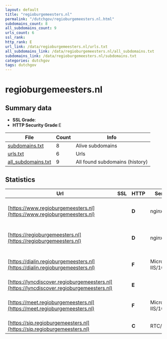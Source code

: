 ```yaml
---
layout: default
title: "regioburgemeesters.nl"
permalink: "/dutchgov/regioburgemeesters.nl.html"
subdomains_count: 8
all_subdomains_count: 9
urls_count: 6
ssl_rank: 
http_rank: E
url_link: /data/regioburgemeesters.nl/urls.txt
all_subdomains_link: /data/regioburgemeesters.nl/all_subdomains.txt
subdomains_link: /data/regioburgemeesters.nl/subdomains.txt
categories: dutchgov
tags: dutchgov
---
```



# regioburgemeesters.nl
## Summary data


 - **SSL Grade**:
 - **HTTP Security Grade**:E


| File       | Count | Info |
|------------|-------|------|
|[subdomains.txt](/DutchGovScope/data/regioburgemeesters.nl/subdomains.txt)|8|Alive subdomains|
|[urls.txt](/DutchGovScope/data/regioburgemeesters.nl/urls.txt)|6|Urls|
|[all_subdomains.txt](/DutchGovScope/data/regioburgemeesters.nl/all_subdomains.txt)|9|All found subdomains (history)|


## Statistics


| Url | SSL | HTTP | Server | Cookie | HSTS | CORS | CTO | CSP | XFO | XXP | RP |FP| Tech |Title |
|--------|-------|-------|------|------|------|------|------|------|------|------|------|------|------|------|
|[https://www.regioburgemeesters.nl](https://www.regioburgemeesters.nl)| | **D**|nginx|:white_check_mark: |:white_check_mark: | | | | | | :white_check_mark: | |Bootstrap HSTS Nginx PHP:8.0.30|Home - Regioburg...|
|[https://regioburgemeesters.nl](https://regioburgemeesters.nl)| | **D**|nginx|:white_check_mark: |:white_check_mark: | | | | | | :white_check_mark: | |Bootstrap HSTS Nginx PHP:8.0.30|Home - Regioburg...|
|[https://dialin.regioburgemeesters.nl](https://dialin.regioburgemeesters.nl)| | **F**|Microsoft-IIS/10.0| | | | | | | | :white_check_mark: | |HSTS IIS:10.0 Windows Server||
|[https://lyncdiscover.regioburgemeesters.nl](https://lyncdiscover.regioburgemeesters.nl)| | **E**|| | | | | | | | :white_check_mark: | |||
|[https://meet.regioburgemeesters.nl](https://meet.regioburgemeesters.nl)| | **F**|Microsoft-IIS/10.0| | | | | | | | :white_check_mark: | |HSTS IIS:10.0 Windows Server||
|[https://sip.regioburgemeesters.nl](https://sip.regioburgemeesters.nl)| | **C**|RTC/6.0| |:white_check_mark: | | | | | | :white_check_mark: | |HSTS||

